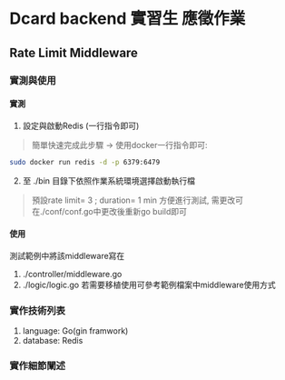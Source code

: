 # Dcard backend 實習生 應徵作業
## Rate Limit Middleware

### 實測與使用

#### 實測
1. 設定與啟動Redis (一行指令即可)
> 簡單快速完成此步驟 -> 使用docker一行指令即可:
```sh
sudo docker run redis -d -p 6379:6479
```

2. 至 ./bin 目錄下依照作業系統環境選擇啟動執行檔 
> 預設rate limit= 3 ; duration= 1 min 方便進行測試, 需更改可在./conf/conf.go中更改後重新go build即可

#### 使用
測試範例中將該middleware寫在
1. ./controller/middleware.go
2. ./logic/logic.go
若需要移植使用可參考範例檔案中middleware使用方式

### 實作技術列表
1. language: Go(gin framwork)
2. database: Redis

### 實作細節闡述